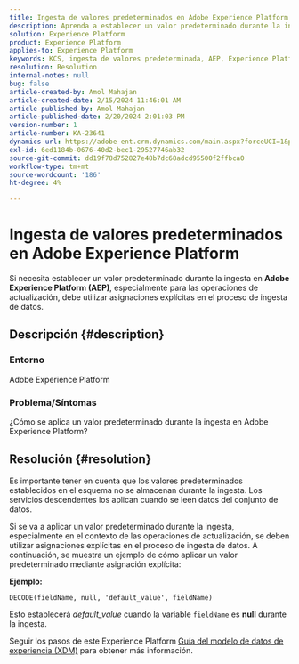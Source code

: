 ```yaml
---
title: Ingesta de valores predeterminados en Adobe Experience Platform
description: Aprenda a establecer un valor predeterminado durante la ingesta en Adobe Experience Platform. Utilice asignaciones explícitas en el proceso de ingesta de datos.
solution: Experience Platform
product: Experience Platform
applies-to: Experience Platform
keywords: KCS, ingesta de valores predeterminada, AEP, Experience Platform, conjunto de datos, nombre de campo
resolution: Resolution
internal-notes: null
bug: false
article-created-by: Amol Mahajan
article-created-date: 2/15/2024 11:46:01 AM
article-published-by: Amol Mahajan
article-published-date: 2/20/2024 2:01:03 PM
version-number: 1
article-number: KA-23641
dynamics-url: https://adobe-ent.crm.dynamics.com/main.aspx?forceUCI=1&pagetype=entityrecord&etn=knowledgearticle&id=3bca0ac5-f7cb-ee11-9079-6045bd006b25
exl-id: 6ed1184b-0676-40d2-bec1-29527746ab32
source-git-commit: dd19f78d752827e48b7dc68adcd95500f2ffbca0
workflow-type: tm+mt
source-wordcount: '186'
ht-degree: 4%

---
```


# Ingesta de valores predeterminados en Adobe Experience Platform


Si necesita establecer un valor predeterminado durante la ingesta en <b>Adobe Experience Platform (AEP)</b>, especialmente para las operaciones de actualización, debe utilizar asignaciones explícitas en el proceso de ingesta de datos.

## Descripción {#description}


### <b>Entorno</b>

Adobe Experience Platform



### <b>Problema/Síntomas</b>

¿Cómo se aplica un valor predeterminado durante la ingesta en Adobe Experience Platform?


## Resolución {#resolution}


Es importante tener en cuenta que los valores predeterminados establecidos en el esquema no se almacenan durante la ingesta. Los servicios descendentes los aplican cuando se leen datos del conjunto de datos.



Si se va a aplicar un valor predeterminado durante la ingesta, especialmente en el contexto de las operaciones de actualización, se deben utilizar asignaciones explícitas en el proceso de ingesta de datos.
A continuación, se muestra un ejemplo de cómo aplicar un valor predeterminado mediante asignación explícita:



<b>Ejemplo:</b>

`DECODE(fieldName, null, 'default_value', fieldName)`

Esto establecerá *default_value* cuando la variable `fieldName` es <b>null</b> durante la ingesta.



Seguir los pasos de este Experience Platform [Guía del modelo de datos de experiencia (XDM)](https://experienceleague.adobe.com/docs/experience-platform/xdm/ui/fields/overview.html) para obtener más información.
